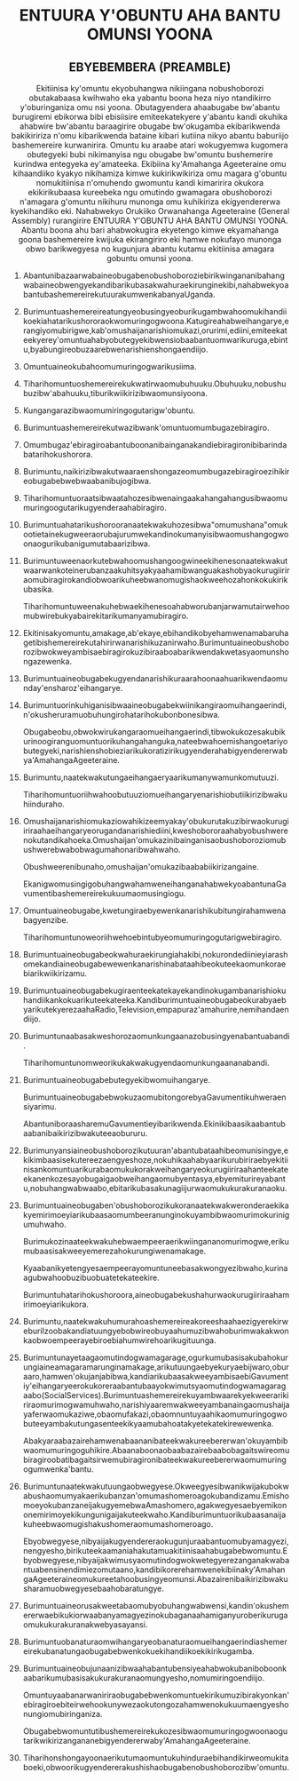 <h1 align='center'>ENTUURA Y'OBUNTU AHA BANTU OMUNSI YOONA</h1>
<h2 align='center'>EBYEBEMBERA (PREAMBLE)</h2>
<p align='center'>Ekitiinisa ky'omuntu ekyobuhangwa nikiingana nobushoborozi obutakabaasa kwihwaho eka yabantu boona heza niyo ntandikirro y'oburinganiza omu nsi yoona.
Obutagyendera ahaabugabe bw'abantu burugiremi ebikorwa bibi ebisiisire emiteekatekyere y'abantu kandi okuhika ahabwire bw'abantu baraagirire obugabe bw'okugamba ekibarikwenda bakikiririza n'omu kibarikwenda bataine kibari kutiina nikyo abantu baburiijo bashemereire kurwanirira. Omuntu ku araabe atari wokugyemwa kugomera obutegyeki bubi nikimanyisa ngu obugabe bw'omuntu bushemerire kurindwa entegyeka ey'amateeka.
Ekibiina ky'Amahanga Ageeteraine omu kihaandiiko kyakyo nikihamiza kimwe kukirikwikiriza omu magara g'obuntu nomukitiinisa n'omuhendo gwomuntu kandi kimaririra okukora ekikirikubaasa kureebeka ngu omutindo gwamagara obushoborozi n'amagara g'omuntu nikihuru munonga omu kuhikiriza ekigyendererwa kyekihandiko eki. Nahabwekyo Orukiiko Orwanahanga Ageeteraine (General Assembly) rurangirire ENTUURA Y'OBUNTU AHA BANTU OMUNSI YOONA.
Abantu boona ahu bari ahabwokugira ekyetengo kimwe ekyamahanga goona bashemereire kwijuka ekirangiriro eki hamwe nokufayo munonga obwo barikwegyesa no kugunjura abantu kutamu ekitiinisa amagara gobuntu omunsi yoona.</p>
<ol>
  <li>
    <p>Abantunibazaarwabaineobugabenobushoboroziebirikwingananibahangwabaineobwengyekandibarikubasakwahuraekirunginekibi,nahabwekyoabantubashemereirekutuurakumwenkabanyaUganda.</p>
  </li>
  <li>
    <p>Burimuntuashemereireatungyeobusingyeoburikugambwahoomukihandiikoekiahatarikushororaokwomuringogwoona.Katugireahabweihangarye,erangiyomubirigwe,kab'omushaijanarishiomukazi,orurimi,ediini,emiteekateekyerey'omuntuahabyobutegyekibwensiobaabantuomwarikuruga,ebintu,byabungireobuzaarebwenarishienshongaendiijo.</p>
  </li>
  <li>
    <p>Omuntuaineokubahoomumuringogwarikusiima.</p>
  </li>
  <li>
    <p>Tiharihomuntuoshemereirekukwatirwaomubuhuuku.Obuhuuku,nobushubuzibw'abahuuku,tiburikwiikirizibwaomunsiyoona.</p>
  </li>
  <li>
    <p>Kungangarazibwaomumiringogutarigw'obuntu.</p>
  </li>
  <li>
    <p>Burimuntuashemereirekutwazibwank'omuntuomumbugazebiragiro.</p>
  </li>
  <li>
    <p>Omumbugaz'ebiragiroabantuboonanibainganakandiebiragironibibarindabatarihokushorora.</p>
  </li>
  <li>
    <p>Burimuntu,naikirizibwakutwaaraenshongazeomumbugazebiragiroezihikireobugabebwebwaabanibujogibwa.</p>
  </li>
  <li>
    <p>Tiharihomuntuoraatsibwaatahozesibwenaingaakahangahangusibwaomumuringoogutarikugyenderaahabiragiro.</p>
  </li>
  <li>
    <p>Burimuntuahatarikushorooranaatekwakuhozesibwa"omumushana"omukootietainekugweeraorubajurumwekandinokumanyisibwaomushangogwoonaogurikubanigumutabaarizibwa.</p>
  </li>
  <li>
    <p>Burimuntuweenaorkutebwahoomushangoogwineekihenesonaatekwakutwaarwankoteinerubanzaakuhitsyakyaahamibwanguakashobyaokurugiiriraomubiragirokandiobwoarikuheebwanomugishaokweehozahonkokukirikubasika.</p>
    <p>Tiharihomuntuweenakuhebwaekihenesoahabworubanjarwamutairwehoomubwirebukyabairekitarikumanyamubiragiro.</p>
  </li>
  <li>
    <p>Ekitinisakyomuntu,amakage,ab'ekaye,ebihandikobyehamwenamabaruhagetibishemereirekutahirirwanarishikuzanirwaho.Burimuntuaineobushoborozibwokweyambisaebiragirokuzibiraaboabarikwendakwetasyaomunshongazewenka.</p>
  </li>
  <li>
    <p>Burimuntuaineobugabekugyendanarishikuraarahoonaahuarikwendaomunday'ensharoz'eihangarye.</p>
    <p></p>
  </li>
  <li>
    <p>Burimuntuorinkuhiganisibwaaineobugabekwiinikangiraomuihangaerindi,n'okusheruramuobuhungirohatarihokubonbonesibwa.</p>
    <p>Obugabeobu,obwokwirukangaraomueihangaerindi,tibwokukozesakubikurinoogiranguomuntuorikuhangahanguka,nateebwahoemishangoetariyobutegyeki,narishienshobieziarikukoratizirikugyenderahabigyendererwabya'AmahangaAgeeteraine.</p>
  </li>
  <li>
    <p>Burimuntu,naatekwakutungaeihangaeryaarikumanywamunkomutuuzi.</p>
    <p>Tiharihomuntuoriihwahoobutuuziomueihangaryenarishiobutiikirizibwakuhiinduraho.</p>
  </li>
  <li>
    <p>Omushaijanarishiomukaziowahikizeemyakay'obukurutakuzibirwaokurugiiriraahaeihangaryeorugandanarishiediini,kweshobororaahabyobushwerenokutandikahoeka.Omushaijan'omukazinibainganisaobushoboroziomubushwerebwabobwagumahonaribwahwaho.</p>
    <p>Obushweerenibunaho,omushaijan'omukazibaababiikirizangaine.</p>
    <p>EkanigwomusingigobuhangwahamweneihanganahabwekyoabantunaGavumentibashemereirekukuumaomusingiogu.</p>
  </li>
  <li>
    <p>Omuntuaineobugabe,kwetungiraebyewenkanarishikubitungirahamwenabagyenzibe.</p>
    <p>Tiharihomuntunoweoriihwehoebintubyeomumuringogutarigwebiragiro.</p>
  </li>
  <li>
    <p>Burimuntuaineobugabeokwahuraekirungiahakibi,nokurondediinieyiarashomekandiaineobugabewewenkanarishinabataahibeokuteekaomunkoraebiarikwiikirizamu.</p>
  </li>
  <li>
    <p>Burimuntuaineobugabekugiraenteekatekayekandinokugambanarishiokuhandiikankokuarikuteekateeka.KandiburimuntuaineobugabeokurabyaebyarikutekyerezaahaRadio,Television,empapuraz'amahurire,nemihandaendiijo.</p>
  </li>
  <li>
    <p>Burimuntunaabasakweshorozaomunkungaanazobusingyenabantuabandi.</p>
    <p>Tiharihomuntunomweorikukakwakugyendaomunkungaananabandi.</p>
  </li>
  <li>
    <p>Burimuntuaineobugabebutegyekibwomuihangarye.</p>
    <p>BurimuntuaineobugabebwokuzaomubitongorebyaGavumentikuhweraensiyarimu.</p>
    <p>AbantuniboraasharemuGavumentieyibarikwenda.Ekinikibaasikaabantubaabanibaikirizibwakuteeaobururu.</p>
  </li>
  <li>
    <p>Burimunyansiaineobushoborozikutuuran'abantubataahibeomunisingye,ekikimbaasisekutereezaengyeshoze,nokuhikaahabyaarikurubiriraebyekitiinisankomuntuarikurabaomukukorakweihangaryeokurugiiriraahanteekateekanenkozesayobugaigaobweihangaomubyentasya,ebyemiturireyabantu,nobuhangwabwaabo,ebitarikubasakunagiijurwaomukukurakuranaoku.</p>
  </li>
  <li>
    <p>Burimuntuaineobugaben'obushoborozikukoranaatekwakweronderaekikakyemirimoeyiarikubaasaomumbeeranunginokuyambibwaomurimokurinigumuhwaho.</p>
    <p>Burimukozinaateekwakuhebwaempeeraerikwiingananomurimogwe,erikumubaasisakweeyemerezahokurungiwenamakage.</p>
    <p>Kyaabanikyetengyesaempeerayomuntuneebasakwongyezibwaho,kurinaagubwahoobuzibuobuatetekateekire.</p>
    <p>Burimuntuhatarihokushoroora,aineobugabekushahurwaokurugiiriraahamirimoeyiarikukora.</p>
  </li>
  <li>
    <p>Burimuntu,naatekwakuhumurahoashemereireakoreeshaahaezigyerekirweburiIzoobakandiatuungyebobwireobuyaahumuzibwahoburimwakakwonkaobwoempeerayebiroebiahumwirehoarikugituunga.</p>
  </li>
  <li>
    <p>Burimuntunayetaagaomutindogwamagarage,ogurkumubasisakubahokurungiaineamagaramarunginamakage,arikutuungaebyekuryaebijwaro,oburaaro,hamwen'okujanjabibwa,kandiarikubaasakweeyambisaebiGavumentiy'eihangaryeerokukoreraabantubaayokwimutsyaomutindogwamagaragaabo(SocialServices).Burimuntuashemereirekuyambwaarekyekweerarikiriraomurimogwamuhwaho,narishiyaaremwakweeyambanaingaomushaijayaferwaomukaziwe,obaomufakazi,obaomnuntuyaahikaomumuringogwobuteeyambakutungasenteekikyaamubahoatakyetekatekirewewenka.</p>
    <p>Abakyaraabazairehamwenabaananibateekwakureebererwan'okuyambibwaomumuringoguhikire.Abaanaboonaobaabazairebaabobagaitswireomubiragiroobatibagaitsirwemubiragironibateekwakureebererwaomumuringogumwenka'bantu.</p>
  </li>
  <li>
    <p>Burimuntunaatekwakutuungaobwegyese.Okweegyesibwanikwijakubokwabushaomumyakaerikubanzan'omumashomeroagokubandizamu.EmishomoeyokubanzaneijakugyemebwaAmashomero,agakwegyesaebyemikononemirimoyekikungunigaijakuteekwaho.Kandiburimuntuorikubaasanaijakuheebwaomugishakushomeraomumashomeroago.</p>
    <p>Ebyobwegyese,nibyaijakugyendereraokugunjuraabantuomubyamagyezi,nengyesho,birikuteekaamaniahakutamuakitiinisaahabugabebwomuntu.Ebyobwegyese,nibyaijakwimusyaomutindogwokwetegyerezanganakwabantuabensinendimiezomutaano,kandibikorerehamwenekibiinaky'AmahangaAgeeteraineomukureetahoobusingyeomunsi.Abazairenibaikirizibwakusharamuobwegyesebaahobaratungye.</p>
    <p></p>
  </li>
  <li>
    <p>Burimuntuaineorusakweetabaomubyobuhangwabwensi,kandin'okushemererwaebikukiorwaabanyamagyezinokubaganaahamiganyuroberikurugaomukukurakuranakwebyasayansi.</p>
    <p></p>
  </li>
  <li>
    <p>Burimuntuobanaturaomwihangaryeobanaturaomueihangaerindiashemereirekubanatungaobugabebwenkokuekihandiikoekikirikugamba.</p>
  </li>
  <li>
    <p>Burimuntuaineobujunaanizibwaahabantubensiyeahabwokubaniboboonkaabarikumubasisakukurakuranaomungyesho,nomumiringoendiijo.</p>
    <p>Omuntuyaabanarwaniriraobugabebwenkomuntuekirikumuzibirakyonkan'ebiragiroebiteirwehookunywezaokutongozahamwenokukuumaengyeshonungiomubiringaniza.</p>
    <p>Obugabebwomuntutibushemereirekukozesibwaomumuringogwoonaogutarikwikirizangananebigyendererwaby'AmahangaAgeeteraine.</p>
  </li>
  <li>
    <p>Tiharihonshongayoonaerikutumaomuntukuhinduraebihandikirweomukitaboeki,obwoorikugyendererakushishaobugabenobushoborozibw'omuntu.</p>
  </li>
</ol>